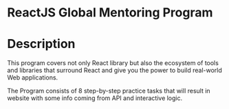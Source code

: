 # ReactJS Global Mentoring Program


# Description
This program covers not only React library but also the ecosystem of tools and libraries that surround React and give you the power to build real-world Web applications.

The Program consists of 8 step-by-step practice tasks that will result in website with some info coming from API and interactive logic. 
